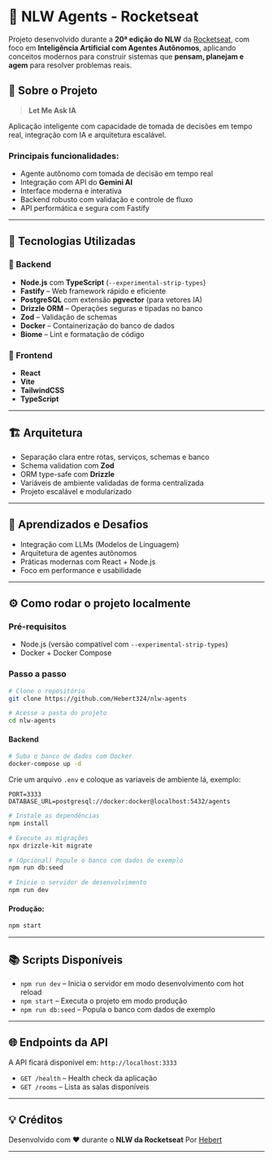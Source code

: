 # 🚀 NLW Agents - Rocketseat

Projeto desenvolvido durante a **20ª edição do NLW** da [Rocketseat](https://rocketseat.com.br/), com foco em **Inteligência Artificial com Agentes Autônomos**, aplicando conceitos modernos para construir sistemas que **pensam, planejam e agem** para resolver problemas reais.

## 🧠 Sobre o Projeto

> **Let Me Ask IA**

Aplicação inteligente com capacidade de tomada de decisões em tempo real, integração com IA e arquitetura escalável.

### Principais funcionalidades:

* Agente autônomo com tomada de decisão em tempo real
* Integração com API do **Gemini AI**
* Interface moderna e interativa
* Backend robusto com validação e controle de fluxo
* API performática e segura com Fastify

---

## 🚀 Tecnologias Utilizadas

### 🧩 Backend

* **Node.js** com **TypeScript** (`--experimental-strip-types`)
* **Fastify** – Web framework rápido e eficiente
* **PostgreSQL** com extensão **pgvector** (para vetores IA)
* **Drizzle ORM** – Operações seguras e tipadas no banco
* **Zod** – Validação de schemas
* **Docker** – Containerização do banco de dados
* **Biome** – Lint e formatação de código

### 🎨 Frontend

* **React**
* **Vite**
* **TailwindCSS**
* **TypeScript**

---

## 🏗️ Arquitetura

* Separação clara entre rotas, serviços, schemas e banco
* Schema validation com **Zod**
* ORM type-safe com **Drizzle**
* Variáveis de ambiente validadas de forma centralizada
* Projeto escalável e modularizado

---

## 🧪 Aprendizados e Desafios

* Integração com LLMs (Modelos de Linguagem)
* Arquitetura de agentes autônomos
* Práticas modernas com React + Node.js
* Foco em performance e usabilidade

---

## ⚙️ Como rodar o projeto localmente

### Pré-requisitos

* Node.js (versão compatível com `--experimental-strip-types`)
* Docker + Docker Compose

### Passo a passo

```bash
# Clone o repositório
git clone https://github.com/Hebert324/nlw-agents

# Acesse a pasta do projeto
cd nlw-agents
```

#### Backend

```bash
# Suba o banco de dados com Docker
docker-compose up -d
```

Crie um arquivo `.env` e coloque as variaveis de ambiente lá, exemplo:

```env
PORT=3333
DATABASE_URL=postgresql://docker:docker@localhost:5432/agents
```

```bash
# Instale as dependências
npm install

# Execute as migrações
npx drizzle-kit migrate

# (Opcional) Popule o banco com dados de exemplo
npm run db:seed

# Inicie o servidor de desenvolvimento
npm run dev
```

#### Produção:

```bash
npm start
```

---

## 📚 Scripts Disponíveis

* `npm run dev` – Inicia o servidor em modo desenvolvimento com hot reload
* `npm start` – Executa o projeto em modo produção
* `npm run db:seed` – Popula o banco com dados de exemplo

---

## 🌐 Endpoints da API

A API ficará disponível em: `http://localhost:3333`

* `GET /health` – Health check da aplicação
* `GET /rooms` – Lista as salas disponíveis

---

## 💡 Créditos

Desenvolvido com ❤️ durante o **NLW da Rocketseat**
Por [Hebert](https://github.com/Hebert324)

---

